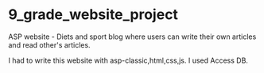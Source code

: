 # 9_grade_website_project
ASP website - Diets and sport blog where users can write their own articles and read other's articles.

I had to write this website with asp-classic,html,css,js. 
I used Access DB.

